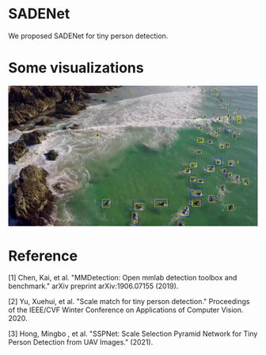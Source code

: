 # SADENet
We proposed SADENet for tiny person detection.




# Some visualizations

![1](https://github.com/PrymceQ/SADENet/blob/6719af7b6eba4bdca0239219bb67e75dab048bc9/img/bb_V0009_I0001280.png?width=0.5)


# Reference
[1] Chen, Kai, et al. "MMDetection: Open mmlab detection toolbox and benchmark." arXiv preprint arXiv:1906.07155 (2019).

[2] Yu, Xuehui, et al. "Scale match for tiny person detection." Proceedings of the IEEE/CVF Winter Conference on Applications of Computer Vision. 2020.

[3] Hong, Mingbo , et al. "SSPNet: Scale Selection Pyramid Network for Tiny Person Detection from UAV Images." (2021).
